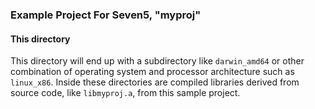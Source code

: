 ### Example Project For Seven5, "myproj"

#### This directory

This directory will end up with a subdirectory like `darwin_amd64` or other combination of operating
system and processor architecture such as `linux_x86`. Inside these directories are compiled libraries
derived from source code, like `libmyproj.a`, from this sample project.



